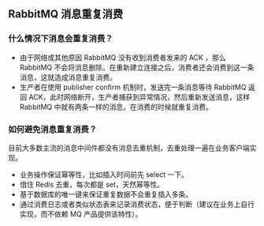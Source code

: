 ## RabbitMQ 消息重复消费



### 什么情况下消息会重复消费？

- 由于网络或其他原因 RabbitMQ 没有收到消费者发来的 ACK ，那么 RabbitMQ 不会将消息删除。在重新建立连接之后，消费者还会消费到这一条消息，这就造成消息重复消费。
- 生产者在使用 publisher confirm 机制时，发送完一条消息等待 RabbitMQ 返回 ACK，此时网络断开，生产者捕获到异常情况，然后重新发送消息，这样 RabbitMQ 中就有两条一样的消息，在消费的时候就重复消费。



### 如何避免消息重复消费？

目前大多数主流的消息中间件都没有消息去重机制，去重处理一遍在业务客户端实现。

- 业务操作保证幂等性，比如插入时间前先 select 一下。
- 借住 Redis 去重，每次都是 set，天然幂等性。
- 基于数据库的唯一键来保证重复数据不会重复插入多条。
- 通过消费日志或者类似状态表来记录消费状态，便于判断（建议在业务上自行实现，而不依赖 MQ 产品提供该特性）。

